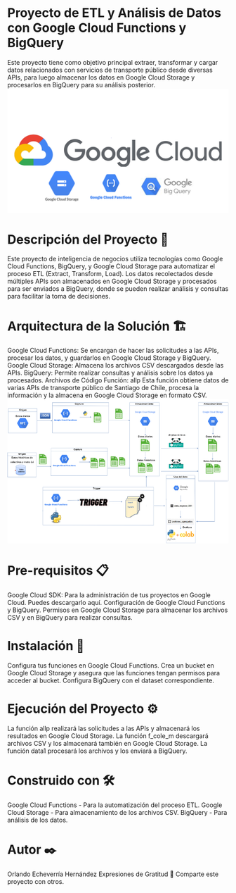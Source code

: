 
# Proyecto de ETL y Análisis de Datos con Google Cloud Functions y BigQuery
Este proyecto tiene como objetivo principal extraer, transformar y cargar datos relacionados con servicios de transporte público desde diversas APIs, para luego almacenar los datos en Google Cloud Storage y procesarlos en BigQuery para su análisis posterior.
![](https://github.com/Echeverria29/DataGCPFinal/blob/main/gcp2.png)
# Descripción del Proyecto 🚀
Este proyecto de inteligencia de negocios utiliza tecnologías como Google Cloud Functions, BigQuery, y Google Cloud Storage para automatizar el proceso ETL (Extract, Transform, Load). Los datos recolectados desde múltiples APIs son almacenados en Google Cloud Storage y procesados para ser enviados a BigQuery, donde se pueden realizar análisis y consultas para facilitar la toma de decisiones.

# Arquitectura de la Solución 🏗️
Google Cloud Functions: Se encargan de hacer las solicitudes a las APIs, procesar los datos, y guardarlos en Google Cloud Storage y BigQuery.
Google Cloud Storage: Almacena los archivos CSV descargados desde las APIs.
BigQuery: Permite realizar consultas y análisis sobre los datos ya procesados.
Archivos de Código
Función: allp
Esta función obtiene datos de varias APIs de transporte público de Santiago de Chile, procesa la información y la almacena en Google Cloud Storage en formato CSV.
![](https://github.com/Echeverria29/DataGCPFinal/blob/main/ark2.png)

# Pre-requisitos 📋
Google Cloud SDK: Para la administración de tus proyectos en Google Cloud. Puedes descargarlo aquí.
Configuración de Google Cloud Functions y BigQuery.
Permisos en Google Cloud Storage para almacenar los archivos CSV y en BigQuery para realizar consultas.
# Instalación 🔧
Configura tus funciones en Google Cloud Functions.
Crea un bucket en Google Cloud Storage y asegura que las funciones tengan permisos para acceder al bucket.
Configura BigQuery con el dataset correspondiente.
# Ejecución del Proyecto ⚙️
La función allp realizará las solicitudes a las APIs y almacenará los resultados en Google Cloud Storage.
La función f_cole_m descargará archivos CSV y los almacenará también en Google Cloud Storage.
La función data1 procesará los archivos y los enviará a BigQuery.
# Construido con 🛠️
Google Cloud Functions - Para la automatización del proceso ETL.
Google Cloud Storage - Para almacenamiento de los archivos CSV.
BigQuery - Para análisis de los datos.
# Autor ✒️
Orlando Echeverría Hernández
Expresiones de Gratitud 🎁
Comparte este proyecto con otros.

